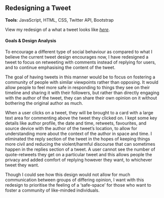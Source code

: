 ## Redesigning a Tweet

**Tools**: JavaScript, HTML, CSS, Twitter API, Bootstrap

View my redesign of a what a tweet looks like *[here](https://mmubayi.github.io/tweet-redesign)*.

#### Goals & Design Analysis
To encourage a different type of social behaviour as compared to what I believe the current tweet design encourages now, I have redesigned a tweet to focus on retweeting with comments instead of replying for users, and to continue emphasising the content of the tweet. 

The goal of having tweets in this manner would be to focus on fostering a community of people with similar viewpoints rather than opposing. It would allow people to feel more safe in responding to things they see on their timeline and sharing it with their followers, but rather than directly engaging with the author of the tweet, they can share their own opinion on it without bothering the original author as much. 

When a user clicks on a tweet, they will be brought to a card with a large text area for commenting above the tweet they clicked on. I kept some key details like author profile, the date and time, retweets, favourites, and source device with the author of the tweet’s location, to allow for understanding more about the context of the author in space and time. I eliminated the reply section of the tweet in the hopes of keeping things more civil and reducing the violent/harmful discourse that can sometimes happen in the replies section of a tweet. A user cannot see the number of quote-retweets they get on a particular tweet and this allows people the privacy and added comfort of replying however they want, to whichever tweet they want. 

Though I could see how this design would not allow for much communication between groups of differing opinion, I want with this redesign to prioritise the feeling of a ‘safe-space’ for those who want to foster a community of like-minded individuals. 


